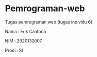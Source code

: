 # Pemrograman-web
Tugas pemrograman web (tugas individu 6)

Nama : Erik Cantona

NIM : 2020132007

Prodi : SI
